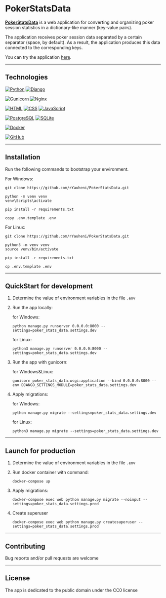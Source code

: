 # PokerStatsData

[**PokerStatsData**](http://193.187.175.182:1337) is a web application for converting and organizing poker session statistics in a dictionary-like
manner (key-value pairs).

The application receives poker session data separated by a certain separator (space, by default). As a result, the
application produces this data connected to the corresponding keys.

You can try the application [here](http://193.187.175.182:1337).
___

## Technologies

[![Python](https://img.shields.io/badge/Python-3.10-%23FFD040?logo=python&logoColor=white&labelColor=%23376E9D)](https://www.python.org/downloads/release/python-31012/)
[![Django](https://img.shields.io/badge/Django-4.2-%232BA977?logo=django&logoColor=white&labelColor=%23092E20)](https://www.djangoproject.com/)

[![Gunicorn](https://img.shields.io/badge/Gunicorn-%23479946?logo=gunicorn&logoColor=white&labelColor=%23293133)](https://gunicorn.org/)
[![Nginx](https://img.shields.io/badge/Nginx-%23009639?logo=nginx&logoColor=white&labelColor=%23293133)](https://nginx.org/)

[![HTML](https://img.shields.io/badge/HTML-%23E44D25?logoColor=white&labelColor=%23293133&logo=html5)](https://developer.mozilla.org/en-US/docs/Web/HTML)
[![CSS](https://img.shields.io/badge/CSS-%23214CE5?logoColor=white&labelColor=%23293133&logo=css3)](https://developer.mozilla.org/en-US/docs/Web/CSS)
[![JavaScript](https://img.shields.io/badge/JavaScript-%23FFD83A?logoColor=white&labelColor=%23293133&logo=javascript)](https://developer.mozilla.org/en-US/docs/Web/JavaScript)

[![PostgreSQL](https://img.shields.io/badge/PostgreSQL-%232F6792?logoColor=white&labelColor=%23293133&logo=postgresql)](https://www.postgresql.org/)
[![SQLite](https://img.shields.io/badge/SQLite-%23003156?logoColor=white&labelColor=%23293133&logo=sqlite)](https://www.sqlite.org/)

[![Docker](https://img.shields.io/badge/Docker-%232496ED?logo=docker&logoColor=white&labelColor=%23293133)](https://www.docker.com/)

[![GitHub](https://img.shields.io/badge/GitHub-%23000000?logoColor=white&labelColor=%23293133&logo=github)](https://github.com/)

___

## Installation

Run the following commands to bootstrap your environment.

For Windows:

```commandline
git clone https://github.com/rYauheni/PokerStatsData.git

python -m venv venv
venv\Scripts\activate

pip install -r requirements.txt

copy .env.template .env

```

For Linux:

```commandline
git clone https://github.com/rYauheni/PokerStatsData.git

python3 -m venv venv
source venv/bin/activate

pip install -r requirements.txt

cp .env.template .env
```

___

## QuickStart for development

1. Determine the value of environment variables in the file `.env`


2. Run the app locally:
   
   for Windows:

   ```commandline
   python manage.py runserver 0.0.0.0:8000 --settings=poker_stats_data.settings.dev
   ```
   
   for Linux:

   ```commandline
   python3 manage.py runserver 0.0.0.0:8000 --settings=poker_stats_data.settings.dev
   ```
   
3. Run the app with gunicorn:

   for Windows&Linux:
   ```commandline
   gunicorn poker_stats_data.wsgi:application --bind 0.0.0.0:8000 --env DJANGO_SETTINGS_MODULE=poker_stats_data.settings.dev
   ```

4. Apply migrations:

   for Windows:

    ```commandline
    python manage.py migrate --settings=poker_stats_data.settings.dev
    ```

   for Linux:

   ```commandline
   python3 manage.py migrate --settings=poker_stats_data.settings.dev
   ```
___

## Launch for production

1. Determine the value of environment variables in the file `.env`


2. Run docker container with command:

    ```commandline
    docker-compose up
    ```

3. Apply migrations:

    ```commandline
    docker-compose exec web python manage.py migrate --noinput --settings=poker_stats_data.settings.prod
    ```

4. Create superuser

    ```commandline
    docker-compose exec web python manage.py createsuperuser --settings=poker_stats_data.settings.prod
    ```

 ___

## Contributing

Bug reports and/or pull requests are welcome
___

## License

The app is dedicated to the public domain under the CC0 license